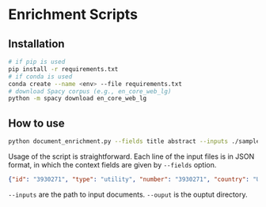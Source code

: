 # Enrichment Scripts

## Installation

```bash
# if pip is used
pip install -r requirements.txt
# if conda is used
conda create --name <env> --file requirements.txt
# download Spacy corpus (e.g., en_core_web_lg)
python -m spacy download en_core_web_lg
```

## How to use

```bash
python document_enrichment.py --fields title abstract --inputs ./sample_dataset/patent.sample.json --output .
```

Usage of the script is straightforward. Each line of the input files is in JSON format, in which the context fields are given by `--fields` option.

```json
{"id": "3930271", "type": "utility", "number": "3930271", "country": "US", "date": "1976-01-06", "abstract": " A golf glove is disclosed having an extra finger pocket between the index and middle finger pockets for securing one finger of one hand of a golf player between the fingers of the player's other hand. ", "title": "Golf glove", "kind": "A", "num_claims": "4", "filename": "pftaps19760106_wk01.zip"}
```
`--inputs` are the path to input documents. `--ouput` is the ouptut directory.
